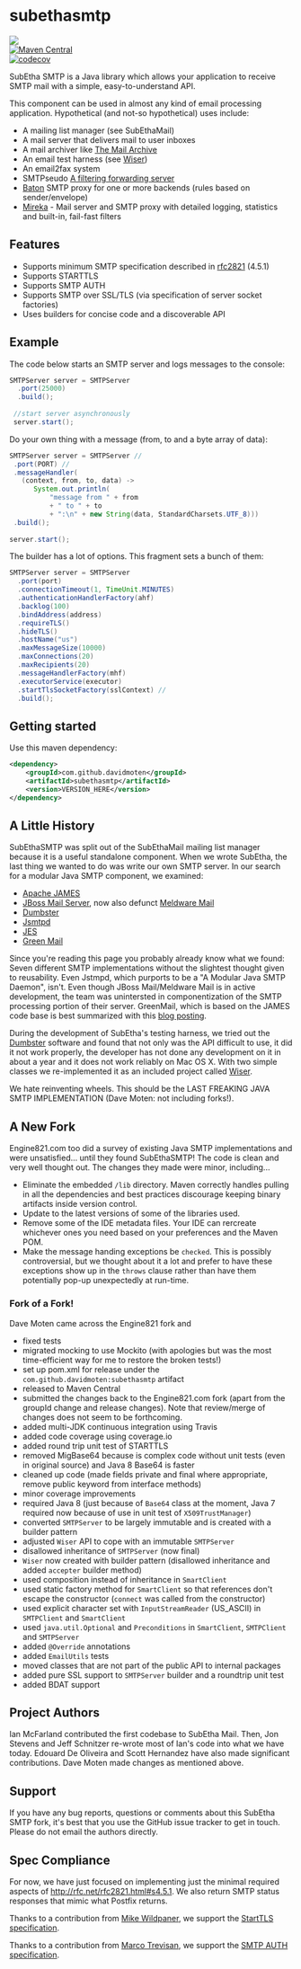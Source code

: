 # subethasmtp
<a href="https://travis-ci.org/davidmoten/subethasmtp"><img src="https://travis-ci.org/davidmoten/subethasmtp.svg"/></a><br/>
[![Maven Central](https://maven-badges.herokuapp.com/maven-central/com.github.davidmoten/subethasmtp/badge.svg?style=flat)](https://maven-badges.herokuapp.com/maven-central/com.github.davidmoten/subethasmtp)<br/>
[![codecov](https://codecov.io/gh/davidmoten/subethasmtp/branch/master/graph/badge.svg)](https://codecov.io/gh/davidmoten/subethasmtp)<br/>

SubEtha SMTP is a Java library which allows your application to receive SMTP mail with a simple, easy-to-understand API.

This component can be used in almost any kind of email  processing application.  Hypothetical (and not-so hypothetical) uses include:

  * A mailing list manager (see SubEthaMail)
  * A mail server that delivers mail to user inboxes
  * A mail archiver like [The Mail Archive](http://www.mail-archive.com/)
  * An email test harness (see [Wiser](Wiser.md))
  * An email2fax system
  * SMTPseudo [A filtering forwarding server](http://code.google.com/p/smtpseudo/)
  * [Baton](http://code.google.com/p/baton/) SMTP proxy for one or more backends (rules based on sender/envelope)
  * [Mireka](http://code.google.com/p/mireka/) - Mail server and SMTP proxy with detailed logging, statistics and built-in, fail-fast filters
  
## Features
* Supports minimum SMTP specification described in [rfc2821](https://www.ietf.org/rfc/rfc2821.txt) (4.5.1)
* Supports STARTTLS 
* Supports SMTP AUTH
* Supports SMTP over SSL/TLS (via specification of server socket factories)
* Uses builders for concise code and a discoverable API


## Example

The code below starts an SMTP server and logs messages to the console:
```java
SMTPServer server = SMTPServer 
  .port(25000) 
  .build();
  
 //start server asynchronously
 server.start();
 ```
 
 Do your own thing with a message (from, to and a byte array of data):
 ```java
SMTPServer server = SMTPServer //
  .port(PORT) //
  .messageHandler(
    (context, from, to, data) -> 
       System.out.println(
           "message from " + from 
           + " to " + to
           + ":\n" + new String(data, StandardCharsets.UTF_8)))
  .build();
  
server.start();
```

The builder has a lot of options. This fragment sets a bunch of them:

```java
SMTPServer server = SMTPServer 
  .port(port) 
  .connectionTimeout(1, TimeUnit.MINUTES) 
  .authenticationHandlerFactory(ahf) 
  .backlog(100) 
  .bindAddress(address) 
  .requireTLS() 
  .hideTLS() 
  .hostName("us") 
  .maxMessageSize(10000)
  .maxConnections(20)
  .maxRecipients(20) 
  .messageHandlerFactory(mhf) 
  .executorService(executor)
  .startTlsSocketFactory(sslContext) //
  .build();
```

## Getting started
Use this maven dependency:

```xml
<dependency>
    <groupId>com.github.davidmoten</groupId>
    <artifactId>subethasmtp</artifactId>
    <version>VERSION_HERE</version>
</dependency>
```

## A Little History ##
SubEthaSMTP was split out of the SubEthaMail mailing list manager because it is a useful standalone component.  When we wrote SubEtha, the last thing we wanted to do was write our own SMTP server.  In our search for a modular Java SMTP component, we examined:

  * [Apache JAMES](http://james.apache.org/)
  * [JBoss Mail Server](http://labs.jboss.com/portal/jbossmail/index.html), now also defunct [Meldware Mail](http://www.buni.org/mediawiki/index.php/Meldware_Mail)
  * [Dumbster](http://quintanasoft.com/dumbster/)
  * [Jsmtpd](http://www.jsmtpd.org/site/)
  * [JES](http://www.ericdaugherty.com/java/mailserver/)
  * [Green Mail](http://www.icegreen.com/greenmail/)

Since you're reading this page you probably already know what we found:  Seven different SMTP implementations without the slightest thought given to reusability. Even Jstmpd, which purports to be a "A Modular Java SMTP Daemon", isn't.  Even though JBoss Mail/Meldware Mail is in active development, the team was unintersted in componentization of the SMTP processing portion of their server.  GreenMail, which is based on the JAMES code base is best summarized with this [blog posting](http://eokyere.blogspot.com/2006/10/get-wiser-with-subethasmtp.html).

During the development of SubEtha's testing harness, we tried out the [Dumbster](http://quintanasoft.com/dumbster/) software  and found that not only was the API difficult to use, it did it not work properly, the developer has not done any development on it in about a year and it does not work reliably on Mac OS X. With two simple classes we re-implemented it as an included project called [Wiser](Wiser.md).

We hate reinventing wheels.  This should be the LAST FREAKING JAVA SMTP IMPLEMENTATION (Dave Moten: not including forks!).

## A New Fork ##
Engine821.com too did a survey of existing Java SMTP implementations and were unsatisfied... until they found SubEthaSMTP! The code is clean and very well thought out. The changes they made were minor, including...

* Eliminate the embedded `/lib` directory. Maven correctly handles pulling in all the dependencies and best practices discourage keeping binary artifacts inside version control.
* Update to the latest versions of some of the libraries used. 
* Remove some of the IDE metadata files. Your IDE can rercreate whichever ones you need based on your preferences and the Maven POM.
* Make the message handing exceptions be `checked`. This is possibly controversial, but we thought about it a lot and prefer to have these exceptions show up in the `throws` clause rather than have them potentially pop-up unexpectedly at run-time. 

### Fork of a Fork!
Dave Moten came across the Engine821 fork and 
* fixed tests
* migrated mocking to use Mockito (with apologies but was the most time-efficient way for me to restore the broken tests!)
* set up pom.xml for release under the `com.github.davidmoten:subethasmtp` artifact 
* released to Maven Central
* submitted the changes back to the Engine821.com fork (apart from the groupId change and release changes). Note that review/merge of changes does not seem to be forthcoming. 
* added multi-JDK continuous integration using Travis
* added code coverage using coverage.io
* added round trip unit test of STARTTLS
* removed MigBase64 because is complex code without unit tests (even in original source) and Java 8 Base64 is faster
* cleaned up code (made fields private and final where appropriate, remove public keyword from interface methods)
* minor coverage improvements
* required Java 8 (just because of `Base64` class at the moment, Java 7 required now because of use in unit test of `X509TrustManager`)
* converted `SMTPServer` to be largely immutable and is created with a builder pattern
* adjusted `Wiser` API to cope with an immutable `SMTPServer`
* disallowed inheritance of `SMTPServer` (now final)
* `Wiser` now created with builder pattern (disallowed inheritance and added `accepter` builder method)
* used composition instead of inheritance in `SmartClient`
* used static factory method for `SmartClient` so that references don't escape the constructor (`connect` was called from the constructor)
* used explicit character set with `InputStreamReader` (US_ASCII) in `SMTPClient` and `SmartClient`
* used `java.util.Optional` and `Preconditions` in `SmartClient`, `SMTPClient` and `SMTPServer`
* added `@Override` annotations
* added `EmailUtils` tests
* moved classes that are not part of the public API to internal packages
* added pure SSL support to `SMTPServer` builder and a roundtrip unit test
* added BDAT support


## Project Authors ##
Ian McFarland contributed the first codebase to SubEtha Mail. Then, Jon Stevens and Jeff Schnitzer re-wrote most of Ian's code into what we have today. Edouard De Oliveira and Scott Hernandez have also made significant contributions. Dave Moten made changes as mentioned above.

## Support ##
If you have any bug reports, questions or comments about this SubEtha SMTP fork, it's best that you use the GitHub issue tracker to get in touch. Please do not email the authors directly.

## Spec Compliance ##
For now, we have just focused on implementing just the minimal required aspects of http://rfc.net/rfc2821.html#s4.5.1. We also return SMTP status responses that mimic what Postfix returns.

Thanks to a contribution from [Mike Wildpaner](mailto:mikeREMOVETHISPART@wildpaner.com), we support the [StartTLS specification](http://rfc.net/rfc2487.html).

Thanks to a contribution from [Marco Trevisan](mailto:mrctrevisanREMOVETHISPART@yahoo.it), we support the [SMTP AUTH specification](http://rfc.net/rfc2554.html).
